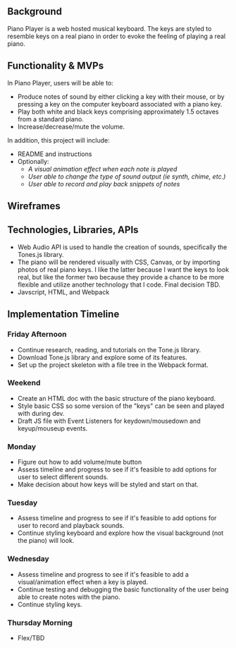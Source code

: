 ## Background

Piano Player is a web hosted musical keyboard.  The keys are styled to resemble keys on a real piano in order to evoke the feeling of playing a real piano. 

## Functionality & MVPs

In Piano Player, users will be able to:

- Produce notes of sound by either clicking a key with their mouse, or by pressing a key on the computer keyboard associated with a piano key.
- Play both white and black keys comprising approximately 1.5 octaves from a standard piano.
- Increase/decrease/mute the volume.

In addition, this project will include:

- README and instructions
- Optionally:
    - *A visual animation effect when each note is played*
    - *User able to change the type of sound output (ie synth, chime, etc.)*
    - *User able to record and play back snippets of notes*

## Wireframes


## Technologies, Libraries, APIs

- Web Audio API is used to handle the creation of sounds, specifically the Tones.js library.
- The piano will be rendered visually with CSS, Canvas, or by importing photos of real piano keys.  I like the latter because I want the keys to look real, but like the former two because they provide a chance to be more flexible and utilize another technology that I code.  Final decision TBD.
- Javscript, HTML, and Webpack


## Implementation Timeline

### Friday Afternoon
- Continue research, reading, and tutorials on the Tone.js library.
- Download Tone.js library and explore some of its features.
- Set up the project skeleton with a file tree in the Webpack format.

### Weekend
- Create an HTML doc with the basic structure of the piano keyboard.
- Style basic CSS so some version of the "keys" can be seen and played with during dev.
- Draft JS file with Event Listeners for keydown/mousedown and keyup/mouseup events.

### Monday
- Figure out how to add volume/mute button
- Assess timeline and progress to see if it's feasible to add options for user to select different sounds.
- Make decision about how keys will be styled and start on that.

### Tuesday
- Assess timeline and progress to see if it's feasible to add options for user to record and playback sounds.
- Continue styling keyboard and explore how the visual background (not the piano) will look.

### Wednesday
- Assess timeline and progress to see if it's feasible to add a visual/animation effect when a key is played.
- Continue testing and debugging the basic functionality of the user being able to create notes with the piano.
- Continue styling keys.

### Thursday Morning
- Flex/TBD